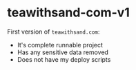 # teawithsand-com-v1

First version of `teawithsand.com`:
* It's complete runnable project
* Has any sensitive data removed
* Does not have my deploy scripts

